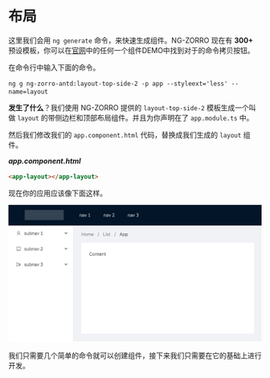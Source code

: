 # 布局


这里我们会用 `ng generate` 命令，来快速生成组件。NG-ZORRO 现在有 **300+** 预设模板，你可以在[官网](https://ng.ant.design)中的任何一个组件DEMO中找到对于的命令拷贝按钮。

在命令行中输入下面的命令。

```base
ng g ng-zorro-antd:layout-top-side-2 -p app --styleext='less' --name=layout
```

**发生了什么**？我们使用 NG-ZORRO 提供的 `layout-top-side-2` 模板生成一个叫做 `layout` 的带侧边栏和顶部布局组件。并且为你声明在了 `app.module.ts` 中。

然后我们修改我们的 `app.component.html` 代码，替换成我们生成的 `layout` 组件。

***app.component.html***

```html
<app-layout></app-layout>
```

现在你的应用应该像下面这样。

![1-layout](screenshots/1-layout.png)

我们只需要几个简单的命令就可以创建组件，接下来我们只需要在它的基础上进行开发。

